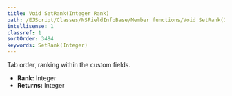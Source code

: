 ```yaml
---
title: Void SetRank(Integer Rank)
path: /EJScript/Classes/NSFieldInfoBase/Member functions/Void SetRank(Integer p_0)
intellisense: 1
classref: 1
sortOrder: 3484
keywords: SetRank(Integer)
---
```



Tab order, ranking within the custom fields.



* **Rank:** Integer
* **Returns:** Integer


